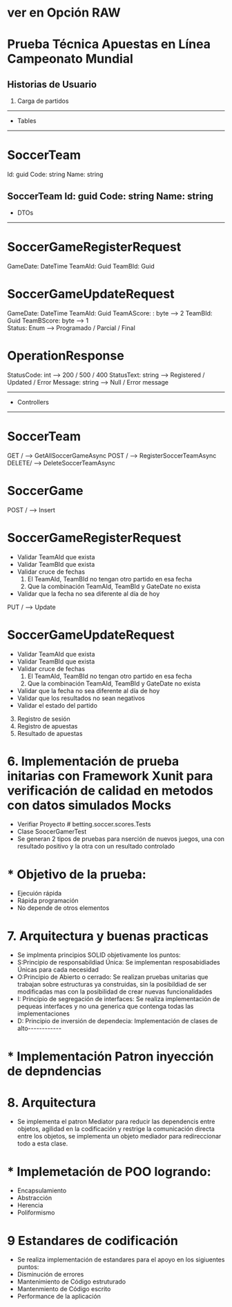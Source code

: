 # ver en Opción RAW

# Prueba Técnica Apuestas en Línea Campeonato Mundial

## Historias de Usuario

1. Carga de partidos
  -----------------
- Tables
-----------------
# SoccerTeam
  Id: guid
  Code: string
  Name: string

SoccerTeam
  Id: guid
  Code: string
  Name: string
-----------------
- DTOs
-----------------
# SoccerGameRegisterRequest
  GameDate: DateTime
  TeamAId: Guid
  TeamBId: Guid

# SoccerGameUpdateRequest
  GameDate: DateTime
  TeamAId: Guid
  TeamAScore: : byte --> 2
  TeamBId: Guid
  TeamBScore: byte   --> 1  
  Status: Enum       --> Programado / Parcial / Final

# OperationResponse
  StatusCode: int    --> 200 / 500 / 400
  StatusText: string --> Registered / Updated / Error
  Message: string    --> Null / Error message

-----------------
- Controllers
-----------------
# SoccerTeam
GET / --> GetAllSoccerGameAsync
POST / --> RegisterSoccerTeamAsync
DELETE/ --> DeleteSoccerTeamAsync

# SoccerGame
POST / --> Insert
  # SoccerGameRegisterRequest
  * Validar TeamAId que exista
  * Validar TeamBId que exista
  * Validar cruce de fechas
    1. El TeamAId, TeamBId no tengan otro partido en esa fecha
    2. Que la combinación TeamAId, TeamBId y GateDate no exista
  * Validar que la fecha no sea diferente al día de hoy

PUT / --> Update
  # SoccerGameUpdateRequest
  * Validar TeamAId que exista
  * Validar TeamBId que exista
  * Validar cruce de fechas
    1. El TeamAId, TeamBId no tengan otro partido en esa fecha
    2. Que la combinación TeamAId, TeamBId y GateDate no exista
  * Validar que la fecha no sea diferente al día de hoy
  * Validar que los resultados no sean negativos
  * Validar el estado del partido
  
3. Registro de sesión
4. Registro de apuestas
5. Resultado de apuestas 

# 6. Implementación de prueba initarias con Framework Xunit para verificación de calidad en metodos con datos simulados Mocks
 * Verifiar Proyecto # betting.soccer.scores.Tests   
 * Clase SoocerGamerTest
 * Se generan 2 tipos de pruebas para nserción de nuevos juegos, una con resultado positivo y la otra con un resultado controlado
 # * Objetivo de la prueba:
 * Ejecuión rápida
 * Rápida programación
 * No depende de otros elementos

# 7. Arquitectura y buenas practicas 
  * Se implmenta principios SOLID objetivamente los puntos:
  * S:Principio de responsabildiad Única: Se implementan resposabidiades Únicas para cada necesidad
  * O:Principio de Abierto o cerrado: Se realizan pruebas unitarias que trabajan sobre estructuras ya construidas, sin la posibildiad de ser modificadas mas con la posibilidad de crear nuevas funcionalidades
  * I: Principio de segregación de interfaces: Se realiza implementación de pequeas interfaces y no una generica que contenga todas las implementaciones
  * D: Principio de inversión de dependecia: Implementación de clases de alto------------
  # * Implementación Patron inyección de depndencias 

# 8. Arquitectura
  * Se implementa el patron Mediator para reducir las dependencis entre objetos, agilidad en la codificación y restrige la comunicación directa entre los objetos, se implementa un objeto mediador para redireccionar todo a esta clase.
  # * Implemetación de POO logrando:
  * Encapsulamiento
  * Abstracción
  * Herencia
  * Poliformismo
  

# 9 Estandares de codificación
* Se realiza implementación de estandares para el apoyo en los sigiuentes puntos:
* Disminución de errores
* Mantenimiento de Código estruturado
* Mantenmiento de Código escrito
* Performance de la aplicación




